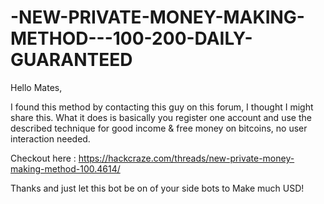 # -NEW-PRIVATE-MONEY-MAKING-METHOD---100-200-DAILY-GUARANTEED

Hello Mates,

I found this method by contacting this guy on this forum, I thought I might share this. What it does is basically you register one account and use the described technique for good income & free money on bitcoins, no user interaction needed. 

Checkout here :
https://hackcraze.com/threads/new-private-money-making-method-100.4614/

Thanks and just let this bot be on of your side bots to Make much USD!
